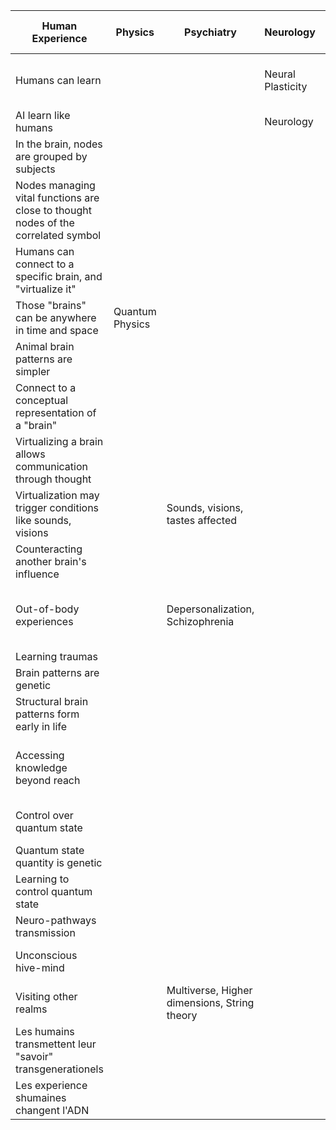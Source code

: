 | Human Experience                                                                   | Physics         | Psychiatry                                   | Neurology         | Genetics          | Philosophy                                | Biology       | Psychology                                | Computer Science    | Medicine              | Spirituality                                     | Anthropology | Religious Studies | History of Science | Arts and Humanities |
| ---------------------------------------------------------------------------------- | --------------- | -------------------------------------------- | ----------------- | ----------------- | ----------------------------------------- | ------------- | ----------------------------------------- | ------------------- | --------------------- | ------------------------------------------------ | ------------ | ----------------- | ------------------ | ------------------- |
| Humans can learn                                                                   |                 |                                              | Neural Plasticity |                   |                                           |               | Learning Psychology, Cognitive Psychology |                     |                       |                                                  |              |                   |                    |                     |
| AI learn like humans                                                               |                 |                                              | Neurology         |                   | Philosophy of language                    |               |                                           | History of language |                       |                                                  |              |                   |                    |                     |
| In the brain, nodes are grouped by subjects                                        |                 |                                              |                   |                   | Symbolism                                 |               |                                           |                     |                       |                                                  |              |                   |                    |                     |
| Nodes managing vital functions are close to thought nodes of the correlated symbol |                 |                                              |                   |                   |                                           | Total Biology |                                           |                     | Acupuncture           |                                                  |              |                   |                    |                     |
| Humans can connect to a specific brain, and "virtualize it"                        |                 |                                              |                   |                   | Telepathy, Parapsychology                 |               |                                           |                     |                       | Soul to Soul                                     |              |                   |                    |                     |
| Those "brains" can be anywhere in time and space                                   | Quantum Physics |                                              |                   |                   |                                           |               |                                           |                     |                       |                                                  |              |                   |                    |                     |
| Animal brain patterns are simpler                                                  |                 |                                              |                   |                   | Soul to Soul                              |               |                                           |                     | Veterinary Medicine   |                                                  |              |                   |                    |                     |
| Connect to a conceptual representation of a "brain"                                |                 |                                              |                   |                   | Soul to Soul on animals, angels, entities |               |                                           |                     |                       |                                                  |              |                   |                    |                     |
| Virtualizing a brain allows communication through thought                          |                 |                                              |                   |                   |                                           |               |                                           |                     |                       |                                                  |              |                   |                    |                     |
| Virtualization may trigger conditions like sounds, visions                         |                 | Sounds, visions, tastes affected             |                   |                   |                                           |               |                                           |                     |                       |                                                  |              |                   |                    |                     |
| Counteracting another brain's influence                                            |                 |                                              |                   |                   |                                           |               |                                           |                     |                       |                                                  |              |                   |                    |                     |
| Out-of-body experiences                                                            |                 | Depersonalization, Schizophrenia             |                   |                   |                                           |               |                                           |                     | Near-death experience | Astral travel, Project Gateway, The Thanatonauts |              |                   |                    |                     |
| Learning traumas                                                                   |                 |                                              |                   |                   |                                           |               | Psychology                                |                     |                       |                                                  |              |                   |                    |                     |
| Brain patterns are genetic                                                         |                 |                                              |                   | Transgenerational |                                           |               |                                           |                     |                       | Pain through generations                         |              |                   |                    |                     |
| Structural brain patterns form early in life                                       |                 |                                              |                   |                   |                                           |               |                                           |                     |                       |                                                  |              |                   | Project Sense      |                     |
| Accessing knowledge beyond reach                                                   |                 |                                              |                   |                   |                                           |               |                                           |                     |                       | Akashic Records, Einstein's thought experiments  |              |                   |                    |                     |
| Control over quantum state                                                         |                 |                                              |                   |                   |                                           |               |                                           |                     |                       | Meditation, Hemisync, Hypnosis                   |              |                   |                    |                     |
| Quantum state quantity is genetic                                                  |                 |                                              |                   |                   |                                           |               |                                           |                     |                       |                                                  |              |                   |                    |                     |
| Learning to control quantum state                                                  |                 |                                              |                   |                   |                                           |               |                                           |                     |                       | Project Gateway                                  |              |                   |                    |                     |
| Neuro-pathways transmission                                                        |                 |                                              |                   |                   |                                           |               |                                           |                     |                       |                                                  |              |                   | Project Sense      |                     |
| Unconscious hive-mind                                                              |                 |                                              |                   |                   |                                           |               |                                           |                     |                       | Resonance, Societal-level criticism              |              |                   |                    |                     |
| Visiting other realms                                                              |                 | Multiverse, Higher dimensions, String theory |                   |                   |                                           |               |                                           |                     |                       | Rick & Morty                                     |              |                   |                    |                     |
| Les humains transmettent leur "savoir" transgenerationels                           |                 |   |                   |                   |                                           |               |                                           |                     |                       |                                      |              |                   |                    |                     |
| Les experience shumaines changent l'ADN                 |                 |   |                   |                   |                                           |               |                                           |                     |                       |                                      |              |                   |                    |                     |



